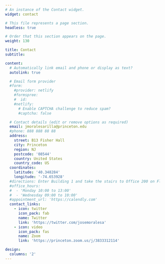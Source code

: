 ```yaml
---
# An instance of the Contact widget.
widget: contact

# This file represents a page section.
headless: true

# Order that this section appears on the page.
weight: 130

title: Contact
subtitle:

content:
  # Automatically link email and phone or display as text?
  autolink: true

  # Email form provider
  #form:
    #provider: netlify
    #formspree:
    #  id:
    #netlify:
      # Enable CAPTCHA challenge to reduce spam?
      #captcha: false

  # Contact details (edit or remove options as required)
  email: jmoralesarilla@princeton.edu
  #phone: 888 888 88 88
  address:
    street: B13 Fisher Hall 
    city: Princeton
    region: NJ
    postcode: '08544'
    country: United States
    country_code: US
  coordinates:
    latitude: '40.348284'
    longitude: '-74.653928'
  #directions: Enter Building 1 and take the stairs to Office 200 on Floor 2
  #office_hours:
  #  - 'Monday 10:00 to 13:00'
  #  - 'Wednesday 09:00 to 10:00'
  #appointment_url: 'https://calendly.com'
  contact_links:
    - icon: twitter
      icon_pack: fab
      name: Twitter
      link: 'https://twitter.com/josemoralesa'
    - icon: video
      icon_pack: fas
      name: Zoom
      link: 'https://princeton.zoom.us/j/3833312114'

design:
  columns: '2'
---
```

